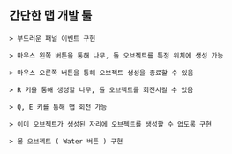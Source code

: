 ## 간단한 맵 개발 툴

	> 부드러운 패널 이벤트 구현

	> 마우스 왼쪽 버튼을 통해 나무, 돌 오브젝트를 특정 위치에 생성 가능

	> 마우스 오른쪽 버튼을 통해 오브젝트 생성을 종료할 수 있음

	> R 키을 통해 생성할 나무, 돌 오브젝트를 회전시킬 수 있음
	
	> Q, E 키를 통해 맵 회전 가능

	> 이미 오브젝트가 생성된 자리에 오브젝트를 생성할 수 없도록 구현

	> 물 오브젝트 ( Water 버튼 ) 구현
